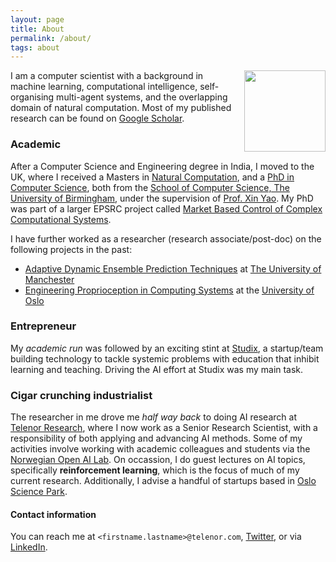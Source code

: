 ```yaml
---
layout: page
title: About
permalink: /about/
tags: about
---
```


<img style="float: right; height: 130px; padding-left: 15px;" src="../images/ac.jpg">I am a computer scientist with a background in machine learning, computational intelligence, self-organising multi-agent systems, and the overlapping domain of natural computation. Most of my published research can be found on [Google Scholar](https://scholar.google.no/citations?user=Ldg5lbkAAAAJ&hl=en).


### Academic

After a Computer Science and Engineering degree in India, I moved to the UK, where I received a Masters in [Natural Computation](http://www.cs.bham.ac.uk/research/groupings/natural-computation/), and a [PhD in Computer Science](http://etheses.bham.ac.uk/2867/), both from the [School of Computer Science, The University of Birmingham](http://www.cs.bham.ac.uk/), under the supervision of [Prof. Xin Yao](http://www.cs.bham.ac.uk/~xin/). My PhD was part of a larger EPSRC project called [Market Based Control of Complex Computational Systems](https://www.ecs.soton.ac.uk/research/projects/307).

I have further worked as a researcher (research associate/post-doc) on the following projects in the past:
* [Adaptive Dynamic Ensemble Prediction Techniques](http://people.cs.bris.ac.uk/~kovacs/adept//) at [The University of Manchester](http://www.cs.manchester.ac.uk/)
* [Engineering Proprioception in Computing Systems](https://cordis.europa.eu/project/rcn/95042/factsheet/en) at the [University of Oslo](https://www.mn.uio.no/ifi/forskning/grupper/robin/) 

### Entrepreneur

My *academic run* was followed by an exciting stint at [Studix](https://www.studix.com/), a startup/team building technology to tackle systemic problems with education that inhibit learning and teaching. Driving the AI effort at Studix was my main task.

### Cigar crunching industrialist

The researcher in me drove me *half way back* to doing AI research at [Telenor Research](https://www.telenor.com/innovation/research/), where I now work as a Senior Research Scientist, with a responsibility of both applying and advancing AI methods. Some of my activities involve working with academic colleagues and students via the [Norwegian Open AI Lab](https://www.ntnu.edu/web/ailab/). On occassion, I do guest lectures on AI topics, specifically **reinforcement learning**, which is the focus of much of my current research. Additionally, I advise a handful of startups based in [Oslo Science Park](https://www.forskningsparken.no/om-oss/about-oslo-science-park/). 

#### Contact information

You can reach me at `<firstname.lastname>@telenor.com`, [Twitter](https://twitter.com/boelger), or via [LinkedIn](https://www.linkedin.com/in/arjun-chandra-6a35b46).
